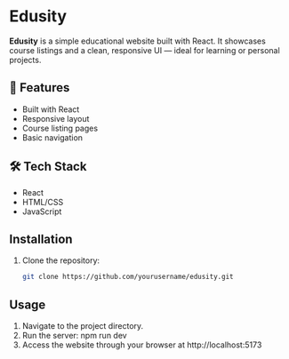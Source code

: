 # Edusity

**Edusity** is a simple educational website built with React. It showcases course listings and a clean, responsive UI — ideal for learning or personal projects.

## 🚀 Features

- Built with React
- Responsive layout
- Course listing pages
- Basic navigation

## 🛠️ Tech Stack

- React
- HTML/CSS
- JavaScript

## Installation
1. Clone the repository:
   ```bash
   git clone https://github.com/yourusername/edusity.git

## Usage
1. Navigate to the project directory.
2. Run the server: npm run dev
3. Access the website through your browser at http://localhost:5173
